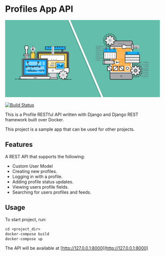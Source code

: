 # Profiles App API

![recipe-app-api](./images/image1.jpg)

[![Build Status](https://travis-ci.org/masoudr/profiles-app-api.svg?branch=master)](https://travis-ci.org/masoudr/profiles-app-api)

This is a Profile RESTful API written with Django and Django REST framework built over Docker.

This project is a sample app that can be used for other projects.

## Features

A REST API that supports the following:

* Custom User Model
* Creating new profiles.
* Logging in with a profile.
* Adding profile status updates.
* Viewing users profile fields.
* Searching for users profiles and feeds.

## Usage

To start project, run:

```shell
cd <project_dir>
docker-compose build
docker-compose up
```

The API will be available at [http://127.0.0.1:8000](http://127.0.0.1:8000)
